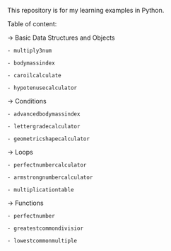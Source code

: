 This repository is for my learning examples in Python.

Table of content:

  -> Basic Data Structures and Objects

    - multiply3num

    - bodymassindex

    - caroilcalculate

    - hypotenusecalculator


  -> Conditions

    - advancedbodymassindex

    - lettergradecalculator

    - geometricshapecalculator

  -> Loops

    - perfectnumbercalculator

    - armstrongnumbercalculator

    - multiplicationtable

  -> Functions

    - perfectnumber

    - greatestcommondivisior

    - lowestcommonmultiple

